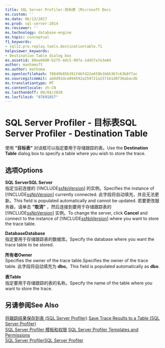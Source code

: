 ```yaml
---
title: SQL Server Profiler-目标表 |Microsoft Docs
ms.custom: ''
ms.date: 06/13/2017
ms.prod: sql-server-2014
ms.reviewer: ''
ms.technology: database-engine
ms.topic: conceptual
f1_keywords:
- sql12.pro.replay.tools.destinationtable.f1
helpviewer_keywords:
- Destination Table dialog box
ms.assetid: 88ee6090-b2f5-4dc5-997a-1d45fa7e3e84
author: mashamsft
ms.author: mathoma
ms.openlocfilehash: 70849b85b391f46fd22e659b1b6b367c63b8f7ac
ms.sourcegitcommit: ad4d92dce894592a259721a1571b1d8736abacdb
ms.translationtype: MT
ms.contentlocale: zh-CN
ms.lasthandoff: 08/04/2020
ms.locfileid: "87691857"
---
```

# <a name="sql-server-profiler---destination-table"></a><span data-ttu-id="3cd0f-102">SQL Server Profiler - 目标表</span><span class="sxs-lookup"><span data-stu-id="3cd0f-102">SQL Server Profiler - Destination Table</span></span>
  <span data-ttu-id="3cd0f-103">使用 **“目标表”** 对话框可以指定要用于存储跟踪的表。</span><span class="sxs-lookup"><span data-stu-id="3cd0f-103">Use the **Destination Table** dialog box to specify a table where you wish to store the trace.</span></span>  
  
## <a name="options"></a><span data-ttu-id="3cd0f-104">选项</span><span class="sxs-lookup"><span data-stu-id="3cd0f-104">Options</span></span>  
 <span data-ttu-id="3cd0f-105">**SQL Server**</span><span class="sxs-lookup"><span data-stu-id="3cd0f-105">**SQL Server**</span></span>  
 <span data-ttu-id="3cd0f-106">指定当前连接的 [!INCLUDE[ssNoVersion](../includes/ssnoversion-md.md)] 的实例。</span><span class="sxs-lookup"><span data-stu-id="3cd0f-106">Specifies the instance of [!INCLUDE[ssNoVersion](../includes/ssnoversion-md.md)] currently connected.</span></span> <span data-ttu-id="3cd0f-107">此字段将自动填充，并且无法更新。</span><span class="sxs-lookup"><span data-stu-id="3cd0f-107">This field is populated automatically and cannot be updated.</span></span> <span data-ttu-id="3cd0f-108">若要更改服务器，请单击 **“取消”** ，然后连接到要用于存储跟踪表的 [!INCLUDE[ssNoVersion](../includes/ssnoversion-md.md)] 实例。</span><span class="sxs-lookup"><span data-stu-id="3cd0f-108">To change the server, click **Cancel** and connect to the instance of [!INCLUDE[ssNoVersion](../includes/ssnoversion-md.md)] where you want to store the trace table.</span></span>  
  
 <span data-ttu-id="3cd0f-109">**Database**</span><span class="sxs-lookup"><span data-stu-id="3cd0f-109">**Database**</span></span>  
 <span data-ttu-id="3cd0f-110">指定要用于存储跟踪表的数据库。</span><span class="sxs-lookup"><span data-stu-id="3cd0f-110">Specify the database where you want the trace table to be stored.</span></span>  
  
 <span data-ttu-id="3cd0f-111">**所有者**</span><span class="sxs-lookup"><span data-stu-id="3cd0f-111">**Owner**</span></span>  
 <span data-ttu-id="3cd0f-112">Specifies the owner of the trace table.</span><span class="sxs-lookup"><span data-stu-id="3cd0f-112">Specifies the owner of the trace table.</span></span> <span data-ttu-id="3cd0f-113">此字段将自动填充为 **dbo**。</span><span class="sxs-lookup"><span data-stu-id="3cd0f-113">This field is populated automatically as **dbo**.</span></span>  
  
 <span data-ttu-id="3cd0f-114">**表**</span><span class="sxs-lookup"><span data-stu-id="3cd0f-114">**Table**</span></span>  
 <span data-ttu-id="3cd0f-115">指定要用于存储跟踪的表的名称。</span><span class="sxs-lookup"><span data-stu-id="3cd0f-115">Specify the name of the table where you want to store the trace.</span></span>  
  
## <a name="see-also"></a><span data-ttu-id="3cd0f-116">另请参阅</span><span class="sxs-lookup"><span data-stu-id="3cd0f-116">See Also</span></span>  
 <span data-ttu-id="3cd0f-117">[将跟踪结果保存到表 (SQL Server Profiler)](../tools/sql-server-profiler/save-trace-results-to-a-table-sql-server-profiler.md) </span><span class="sxs-lookup"><span data-stu-id="3cd0f-117">[Save Trace Results to a Table &#40;SQL Server Profiler&#41;](../tools/sql-server-profiler/save-trace-results-to-a-table-sql-server-profiler.md) </span></span>  
 <span data-ttu-id="3cd0f-118">[SQL Server Profiler 模板和权限](../tools/sql-server-profiler/sql-server-profiler-templates-and-permissions.md) </span><span class="sxs-lookup"><span data-stu-id="3cd0f-118">[SQL Server Profiler Templates and Permissions](../tools/sql-server-profiler/sql-server-profiler-templates-and-permissions.md) </span></span>  
 [<span data-ttu-id="3cd0f-119">SQL Server Profiler</span><span class="sxs-lookup"><span data-stu-id="3cd0f-119">SQL Server Profiler</span></span>](../tools/sql-server-profiler/sql-server-profiler.md)  
  
  
